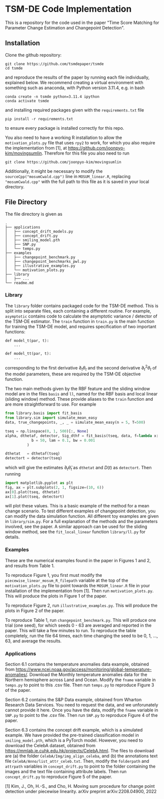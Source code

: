 # TSM-DE Code Implementation

This is a repository for the code used in the paper "Time Score Matching for Parameter Change Estimation and Changepoint Detection".

## Installation

Clone the github repository:
```
git clone https://github.com/tsmdepaper/tsmde
cd tsmde
```
and reproduce the results of the paper by running each file individually, explained below. We recommend creating a virtual environment with something such as anaconda, with Python version 3.11.4, e.g. in bash
```
conda create -n tsmde python=3.11.4 ipython
conda activate tsmde
```
and installing required packages given with the `requirements.txt` file
```
pip install -r requirements.txt
``````
to ensure every package is installed correctly for this repo. 

You also need to have a working R installation to allow the `motivation_plots.py` file that uses `rpy2` to work, for which you also require the implementation from [1], at https://github.com/joonpyo-kim/movingsumlin. Therefore for this file you also need to run
```
git clone https://github.com/joonpyo-kim/movingsumlin
```
Additionally, it might be necessary to modify the `sourceCpp("mosumCwald.cpp")` line in `MOSUM_linear.R`, replacing `"mosumCwald.cpp"` with the full path to this file as it is saved in your local directory.

## File Directory

The file directory is given as
```
.
├── applications
│   ├── concept_drift_models.py
│   ├── concept_drift.py
│   ├── smiling_model.pth
│   ├── SNP.py
│   └── temps.py
├── examples
│   ├── changepoint_benchmark.py
│   ├── changepoint_benchmarks_pwl.py
│   ├── illustrative_examples.py
│   └── motivation_plots.py
├── library
│   ├── ...
└── readme.md
```

### Library

The `library` folder contains packaged code for the TSM-DE method. This is split into separate files, each containing a different routine. For example, `asymptotic` contains code to calculate the asymptotic variance / detector of the TSM-DE estimator. The `train` function in `train.py` is the main function for training the TSM-DE model, and requires specification of two important functions: 

```
def model_t(par, t):
    ...

def model_tt(par, t):
    ...
```
corresponding to the first derivative $\partial_t \theta_t$ and the second derivative $\partial_t^2 \theta_t$ of the model parameters, these are required by the TSM-DE objective function.

The two main methods given by the RBF feature and the sliding window model are in the files `basis` and `ll`, named for the RBF basis and local linear (sliding window) method. These provide aliases to the `train` function and are more straightforward to use. For example

```python
from library.basis import fit_basis
from library.sim import simulate_mean_easy
data, true_changepoints, _, _ = simulate_mean_easy(n = 5, T=500)

tseq = np.linspace(0, 1, 500)[:, None]
alpha, dthetaf, detector, Sig_dthf = fit_basis(tseq, data, f=lambda x: x,             
            b = 50, lam = 0.1, bw = 0.001
          )

dthetat   = dthetaf(tseq)
detectort = detector(tseq)
```

which will give the estimates $\partial_t \hat{\theta}_t$ as `dthetat` and $D(t)$ as `detectort`. Then running
```python
import matplotlib.pyplot as plt
fig, ax = plt.subplots(2, 1, figsize=(10, 6))
ax[0].plot(tseq, dthetat)
ax[1].plot(tseq, detectort)
```
will plot these values. This is a basic example of the method for a mean change scenario. To test different examples of changepoint detection, you can modify the data simulation function. All different toy examples are given in `library/sim.py`. For a full explanation of the methods and the parameters involved, see the paper. A similar approach can be used for the sliding window method, see the `fit_local_linear` function `library/ll.py` for details.

### Examples

These are the numerical examples found in the paper in Figures 1 and 2, and results from Table 1.

To reproduce Figure 1, you first must modify the `piecewise_linear_mosum_R_filepath` variable at the top of the `motivation_plots.py` file to point towards the `MOSUM_linear.R` file in your installation of the implementation from [1]. Then run `motivation_plots.py`. This will produce the plots in Figure 1 of the paper.

To reproduce Figure 2, run `illustrative_examples.py`. This will produce the plots in Figure 2 of the paper.

To reproduce Table 1, run `changepoint_benchmark.py`. This will produce one trial (one seed), for which seeds 0 - 63 are averaged and reported in the paper. This will take a few minutes to run. To reproduce the table completely, run the file 64 times, each time changing the seed to be 0, 1, ..., 63, and average the results.

### Applications

Section 6.1 contains the temperature anomalies data example, obtained from https://www.ncei.noaa.gov/access/monitoring/global-temperature-anomalies/. Download the Monthly temperature anomalies data for the Northern hemisphere across Land and Ocean. Modify the `fname` variable in `temps.py` to point to this .csv file. Then run `temps.py` to reproduce Figure 3 of the paper.

Section 6.2 contains the S&P Data example, obtained from Wharton Research Data Services. You need to request the data, and we unforunately cannot provide it here. Once you have the data, modify the `fname` variable in `SNP.py` to point to the .csv file. Then run `SNP.py` to reproduce Figure 4 of the paper.

Section 6.3 contains the concept drift example, which is a simulated example. We have provided the pre-trained classification model in `smiling_model.pth`, which is a PyTorch model. However, you need to download the CelebA dataset, obtained from https://mmlab.ie.cuhk.edu.hk/projects/CelebA.html. 
The files to download are (a) the folder `CelebA/Img/img_align_celeba`, and (b) the annotations text file `CelebA/Anno/list_attr_celeb.txt`.
Then, modify the `folderpath` and `attrpath` variables in `concept_drift.py` to point to the folder containing the images and the text file containing attribute labels. Then run `concept_drift.py` to reproduce Figure 5 of the paper.


[1] Kim, J., Oh, H.-S., and Cho, H. Moving sum procedure for change point detection under piecewise linearity. arXiv preprint arXiv:2208.04900, 2022


